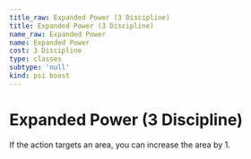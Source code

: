 ```yaml
---
title_raw: Expanded Power (3 Discipline)
title: Expanded Power (3 Discipline)
name_raw: Expanded Power
name: Expanded Power
cost: 3 Discipline
type: classes
subtype: 'null'
kind: psi boost
---
```


# Expanded Power (3 Discipline)

If the action targets an area, you can increase the area by 1.
